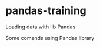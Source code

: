 # pandas-training
Loading data with lib Pandas
 <p align="left">Some comands using Pandas library</p>
